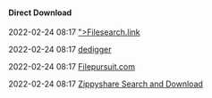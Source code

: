 ####  Direct Download

2022-02-24 08:17 [&quot;&gt;Filesearch.link](https://filesearch.link/)

2022-02-24 08:17 [dedigger](https://www.dedigger.com/#gsc.tab=0)

2022-02-24 08:17 [Filepursuit.com](https://filepursuit.com/)

2022-02-24 08:17 [Zippyshare Search and Download](https://zippysharesearch.com/)



